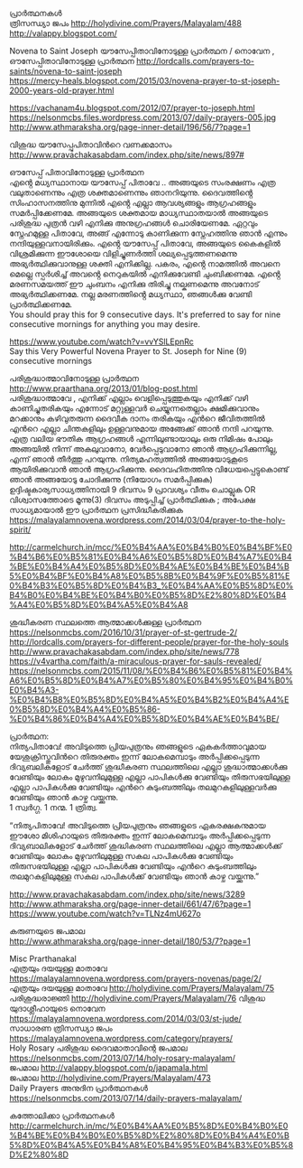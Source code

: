 


പ്രാർത്ഥനകൾ   
ത്രിസന്ധ്യാ ജപം   http://holydivine.com/Prayers/Malayalam/488
http://valappy.blogspot.com/  

Novena to Saint Joseph  യൗസേപ്പിതാവിനോടുള്ള  പ്രാർത്ഥന / നൊവേന , ഔസേപ്പിതാവിനോടുള്ള  പ്രാർത്ഥന
http://lordcalls.com/prayers-to-saints/novena-to-saint-joseph   
https://mercy-heals.blogspot.com/2015/03/novena-prayer-to-st-joseph-2000-years-old-prayer.html     

https://vachanam4u.blogspot.com/2012/07/prayer-to-joseph.html       
https://nelsonmcbs.files.wordpress.com/2013/07/daily-prayers-005.jpg            
http://www.athmaraksha.org/page-inner-detail/196/56/7?page=1          
          
വിശുദ്ധ യൗസേപ്പുപിതാവിന്‍റെ വണക്കമാസം             
http://www.pravachakasabdam.com/index.php/site/news/897#    
          
ഔസേപ്പ് പിതാവിനോടുള്ള പ്രാർത്ഥന      
എൻ്റെ മധ്യസ്ഥാനായ യൗസേപ്പ്  പിതാവേ .. അങ്ങയുടെ സംരക്ഷണം എത്ര വലുതാണെന്നും എത്ര ശക്തമാണെന്നും ഞാനറിയുന്നു. ദൈവത്തിൻ്റെ  സിംഹാസനത്തിനു മുന്നിൽ എൻ്റെ എല്ലാ ആവശ്യങ്ങളും ആഗ്രഹങ്ങളും സമർപ്പിക്കേണമേ. അങ്ങയുടെ ശക്തമായ മാധ്യസ്ഥാതയാൽ അങ്ങയുടെ പരിശുദ്ധ പുത്രൻ വഴി എനിക്കു അനുഗ്രഹങ്ങൾ ചൊരിയേണമേ. ഏറ്റവും സ്നേഹമുള്ള പിതാവേ, അങ്ങ് എന്നോടു കാണിക്കുന്ന സ്നേഹത്തിനു ഞാൻ എന്നും നന്ദിയുള്ളവനായിരിക്കും.  എൻ്റെ  യൗസേപ്പ് പിതാവേ, അങ്ങയുടെ  കൈകളിൽ വിശ്രമിക്കുന്ന  ഈശോയെ  വിളിച്ചുണർത്തി  ശല്യപ്പെടുത്തണമെന്നു അഭ്യർത്ഥിക്കുവാനുള്ള ശക്തി എനിക്കില്ല. പകരം, എൻ്റെ നാമത്തിൽ അവനെ മെല്ലെ സ്പർശിച്ച് അവൻ്റെ നെറുകയിൽ എനിക്കുവേണ്ടി ചുംബിക്കണമേ. എൻ്റെ മരണസമയത്ത് ഈ ചുംബനം എനിക്കു തിരിച്ചു നല്കണമെന്നു അവനോട് അഭ്യർത്ഥിക്കണമേ. നല്ല മരണത്തിൻ്റെ മധ്യസ്ഥാ, ഞങ്ങൾക്കു  വേണ്ടി പ്രാർത്ഥിക്കണമേ.    
You should pray this for 9 consecutive days. It's preferred to say for nine consecutive mornings for anything you may desire.     
             
https://www.youtube.com/watch?v=vvYSlLEpnRc                    
Say this Very Powerful Novena Prayer to St. Joseph for Nine (9) consecutive mornings                  
             
പരിശുദ്ധാത്മാവിനോടുള്ള പ്രാർത്ഥന    
http://www.praarthana.org/2013/01/blog-post.html    
 പരിശുദ്ധാത്മാവേ , എനിക്ക് എല്ലാം വെളിപ്പെടുത്തുകയും എനിക്ക് വഴി കാണിച്ചുതരികയും എന്നോട് മറ്റുള്ളവര്‍ ചെയ്യുന്നതെല്ലാം ക്ഷമിക്കുവാനും മറക്കാനും  കഴിവുതരുന്ന ദൈവീക ദാനം തരികയും എൻറെ ജീവിതത്തില്‍ എൻറെ എല്ലാ ചിന്തകളിലും ഉള്ളവനുമായ അങ്ങേക്ക് ഞാന്‍ നന്ദി പറയുന്നു. എത്ര വലിയ ഭൗതിക ആഗ്രഹങ്ങള്‍ എന്നിലുണ്ടായാലും ഒരു നിമിഷം പോലും അങ്ങയില്‍ നിന്ന് അകലുവാനോ, വേര്‍പ്പെടുവാനോ ഞാന്‍ ആഗ്രഹിക്കുന്നില്ല, എന്ന് ഞാന്‍ തീര്‍ത്തു പറയുന്നു. നിത്യമഹത്വത്തില്‍ അങ്ങയോടുകൂടെ ആയിരിക്കുവാന്‍ ഞാന്‍ ആഗ്രഹിക്കുന്നു. ദൈവഹിതത്തിനു വിധേയപ്പെട്ടുകൊണ്ട് ഞാന്‍ അങ്ങയോടു ചോദിക്കുന്നു (നിയോഗം സമര്‍പ്പിക്കുക)       
ഉദ്ദിഷ്ടകാര്യസാധ്യത്തിനായി  9 ദിവസം 9 പ്രാവശ്യം വീതം ചൊല്ലുക     OR   
വിശ്വാസത്തോടെ മൂന്നു(3)  ദിവസം അടുപ്പിച്ച് പ്രാർത്ഥിക്കുക ; അപേക്ഷ സാധ്യമായാൽ ഈ പ്രാർത്ഥന പ്രസിദ്ധീകരിക്കുക   
https://malayalamnovena.wordpress.com/2014/03/04/prayer-to-the-holy-spirit/     
          
http://carmelchurch.in/mcc/%E0%B4%AA%E0%B4%B0%E0%B4%BF%E0%B4%B6%E0%B5%81%E0%B4%A6%E0%B5%8D%E0%B4%A7%E0%B4%BE%E0%B4%A4%E0%B5%8D%E0%B4%AE%E0%B4%BE%E0%B4%B5%E0%B4%BF%E0%B4%A8%E0%B5%8B%E0%B4%9F%E0%B5%81%E0%B4%B3%E0%B5%8D%E0%B4%B3_%E0%B4%AA%E0%B5%8D%E0%B4%B0%E0%B4%BE%E0%B4%B0%E0%B5%8D%E2%80%8D%E0%B4%A4%E0%B5%8D%E0%B4%A5%E0%B4%A8   
          

ശുദ്ധീകരണ സ്ഥലത്തെ  ആത്മാക്കൾക്കുള്ള  പ്രാർത്ഥന   
https://nelsonmcbs.com/2016/10/31/prayer-of-st-gertrude-2/    
http://lordcalls.com/prayers-for-different-people/prayer-for-the-holy-souls     
http://www.pravachakasabdam.com/index.php/site/news/778     
https://v4vartha.com/faith/a-miraculous-prayer-for-sauls-revealed/    
https://nelsonmcbs.com/2015/11/08/%E0%B4%B6%E0%B5%81%E0%B4%A6%E0%B5%8D%E0%B4%A7%E0%B5%80%E0%B4%95%E0%B4%B0%E0%B4%A3-%E0%B4%B8%E0%B5%8D%E0%B4%A5%E0%B4%B2%E0%B4%A4%E0%B5%8D%E0%B4%A4%E0%B5%86-%E0%B4%86%E0%B4%A4%E0%B5%8D%E0%B4%AE%E0%B4%BE/    
     
പ്രാര്‍ത്ഥന:  
നിത്യപിതാവേ! അവിടുത്തെ പ്രിയപുത്രനും ഞങ്ങളുടെ ഏകകര്‍ത്താവുമായ യേശുക്രിസ്തുവിന്‍റെ തിരുരക്തം ഇന്ന് ലോകമെമ്പാടും അര്‍പ്പിക്കപ്പെടുന്ന ദിവ്യബലികളോട് ചേര്‍ത്ത് ശുദ്ധീകരണ സ്ഥലത്തിലെ എല്ലാ ശുദ്ധാത്മാക്കള്‍ക്കു വേണ്ടിയും ലോകം മുഴുവനിലുമുള്ള എല്ലാ പാപികള്‍ക്കു വേണ്ടിയും തിരുസഭയിലുള്ള എല്ലാ പാപികള്‍ക്കു വേണ്ടിയും എന്‍റെ കുടുംബത്തിലും തലമുറകളിലുള്ളവര്‍ക്കു വേണ്ടിയും ഞാന്‍ കാഴ്ച വയ്ക്കുന്നു.     
1 സ്വര്‍ഗ്ഗ. 1 നന്മ. 1 ത്രിത്വ.   
          
“നിത്യപിതാവേ! അവിടുത്തെ പ്രിയപുത്രനും ഞങ്ങളുടെ  ഏകരക്ഷകനുമായ   ഈശോ മിശിഹായുടെ തിരുരക്തം ഇന്ന് ലോകമെമ്പാടും അർപ്പിക്കപ്പെടുന്ന ദിവ്യബാലികളോട് ചേർത്ത് ശുദ്ധികരണ സ്ഥലത്തിലെ എല്ലാ ആത്മാക്കൾക്ക് വേണ്ടിയും ലോകം മുഴുവനിലുമുള്ള   സകല  പാപികള്‍ക്കു  വേണ്ടിയും തിരുസഭയിലുള്ള എല്ലാ  പാപികള്‍ക്കു   വേണ്ടിയും  എന്‍റെ  കുടുംബത്തിലും തലമുറകളിലുമുള്ള സകല പാപികൾക്ക് വേണ്ടിയും ഞാൻ കാഴ്ച വയ്ക്കുന്നു.” 
          
http://www.pravachakasabdam.com/index.php/site/news/3289     
http://www.athmaraksha.org/page-inner-detail/661/47/6?page=1            
https://www.youtube.com/watch?v=TLNz4mU627o      

 കരുണയുടെ ജപമാല                
 http://www.athmaraksha.org/page-inner-detail/180/53/7?page=1     
                    
             
Misc Prarthanakal             
എത്രയും ദയയുള്ള മാതാവേ https://malayalamnovena.wordpress.com/prayers-novenas/page/2/    
എത്രയും ദയയുള്ള മാതാവേ http://holydivine.com/Prayers/Malayalam/75     
പരിശുദ്ധരാജ്ഞി     http://holydivine.com/Prayers/Malayalam/76
വിശുദ്ധ യുദാശ്ലീഹായുടെ നൊവേന   https://malayalamnovena.wordpress.com/2014/03/03/st-jude/             
സാധാരണ ത്രിസന്ധ്യാ ജപം https://malayalamnovena.wordpress.com/category/prayers/            
Holy Rosary പരിശുദ്ധ ദൈവമാതാവിന്റെ ജപമാല https://nelsonmcbs.com/2013/07/14/holy-rosary-malayalam/             
ജപമാല        http://valappy.blogspot.com/p/japamala.html          
ജപമാല    http://holydivine.com/Prayers/Malayalam/473                  
Daily Prayers അനുദിന പ്രാർത്ഥനകൾ  https://nelsonmcbs.com/2013/07/14/daily-prayers-malayalam/        
          
                  
  കത്തോലിക്കാ പ്രാര്‍ത്ഥനകള്‍   http://carmelchurch.in/mc/%E0%B4%AA%E0%B5%8D%E0%B4%B0%E0%B4%BE%E0%B4%B0%E0%B5%8D%E2%80%8D%E0%B4%A4%E0%B5%8D%E0%B4%A5%E0%B4%A8%E0%B4%95%E0%B4%B3%E0%B5%8D%E2%80%8D        




 

